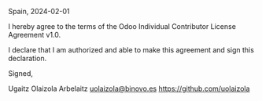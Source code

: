 Spain, 2024-02-01

I hereby agree to the terms of the Odoo Individual Contributor License
Agreement v1.0.

I declare that I am authorized and able to make this agreement and sign this
declaration.

Signed,

Ugaitz Olaizola Arbelaitz uolaizola@binovo.es https://github.com/uolaizola
